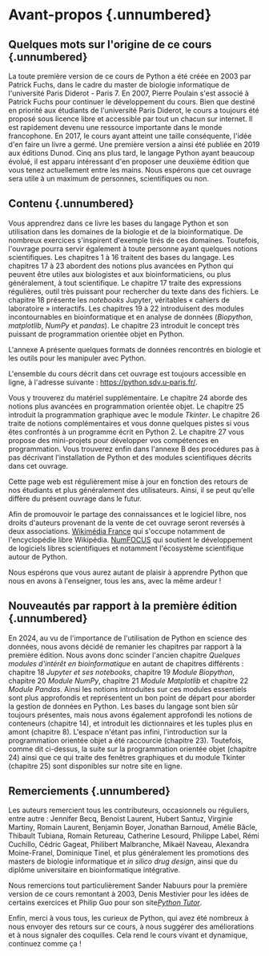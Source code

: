 # Avant-propos {.unnumbered}


## Quelques mots sur l'origine de ce cours {.unnumbered}

La toute première version de ce cours de Python a été créée en 2003 par Patrick Fuchs, dans le cadre du master de biologie informatique de l'université Paris Diderot - Paris 7. En 2007, Pierre Poulain s'est associé à Patrick Fuchs pour continuer le développement du cours. Bien que destiné en priorité aux étudiants de l'université Paris Diderot, le cours a toujours été proposé sous licence libre et accessible par tout un chacun sur internet. Il est rapidement devenu une ressource importante dans le monde francophone. En 2017, le cours ayant atteint une taille conséquente, l'idée d'en faire un livre a germé. Une première version a ainsi été publiée en 2019 aux éditions Dunod. Cinq ans plus tard, le langage Python ayant beaucoup évolué, il est apparu intéressant d'en proposer une deuxième édition que vous tenez actuellement entre les mains. Nous espérons que cet ouvrage sera utile à un maximum de personnes, scientifiques ou non.

## Contenu {.unnumbered}

Vous apprendrez dans ce livre les bases du langage Python et son utilisation dans les domaines de la biologie et de la bioinformatique. De nombreux exercices s'inspirent d'exemple tirés de ces domaines. Toutefois, l'ouvrage pourra servir également à toute personne ayant quelques notions scientifiques. Les chapitres 1 à 16 traitent des bases du langage. Les chapitres 17 à 23 abordent des notions plus avancées en Python qui peuvent être utiles aux biologistes et aux bioinformaticiens, ou plus généralement, à tout scientifique. Le chapitre 17 traite des expressions régulières, outil très puissant pour rechercher du texte dans des fichiers. Le chapitre 18 présente les *notebooks* Jupyter, véritables « cahiers de laboratoire » interactifs. Les chapitres 19 à 22 introduisent des modules incontournables en bioinformatique et en analyse de données (*Biopython*, *matplotlib*, *NumPy* et *pandas*). Le chapitre 23 introduit le concept très puissant de programmation orientée objet en Python. 

L'annexe A présente quelques formats de données rencontrés en biologie et les outils pour les manipuler avec Python.

L'ensemble du cours décrit dans cet ouvrage est toujours accessible en ligne, à l'adresse suivante : <https://python.sdv.u-paris.fr/>.

Vous y trouverez du matériel supplémentaire. Le chapitre 24 aborde des notions plus avancées en programmation orientée objet. Le chapitre 25 introduit la programmation graphique  avec le module *Tkinter*. Le chapitre 26 traite de notions complémentaires et vous donne quelques pistes si vous êtes confrontés à un programme écrit en Python 2. Le chapitre 27 vous propose des mini-projets pour développer vos compétences en programmation. Vous trouverez enfin dans l'annexe B des procédures pas à pas décrivant l'installation de Python et des modules scientifiques décrits dans cet ouvrage. 

Cette page web est régulièrement mise à jour en fonction des retours de nos étudiants et plus généralement des utilisateurs. Ainsi, il se peut qu'elle diffère du présent ouvrage dans le futur.

Afin de promouvoir le partage des connaissances et le logiciel libre, nos droits d'auteurs provenant de la vente de cet ouvrage seront reversés à deux associations. [Wikimédia France](https://www.wikimedia.fr/) qui s'occupe notamment de l'encyclopédie libre Wikipédia. [NumFOCUS](https://numfocus.org/) qui soutient le développement de logiciels libres scientifiques et notamment l'écosystème scientifique autour de Python.

Nous espérons que vous aurez autant de plaisir à apprendre Python que nous en avons à l'enseigner, tous les ans, avec la même ardeur !

## Nouveautés par rapport à la première édition {.unnumbered}

En 2024, au vu de l'importance de l'utilisation de Python en science des données, nous avons décidé de remanier les chapitres par rapport à la première édition. Nous avons donc scinder l'ancien chapitre *Quelques modules d'intérêt en bioinformatique* en autant de chapitres différents : chapitre 18 *Jupyter et ses notebooks*, chapitre 19 *Module Biopython*, chapitre 20 *Module NumPy*, chapitre 21 *Module Matplotlib* et chapitre 22 *Module Pandas*. Ainsi les notions introduites sur ces modules essentiels sont plus approfondis et représentent un bon point de départ pour aborder la gestion de données en Python. Les bases du langage sont bien sûr toujours présentes, mais nous avons également approfondi les notions de conteneurs (chapitre 14), et introduit les dictionnaires et les tuples plus en amont (chapitre 8). L'espace n'étant pas infini, l'introduction sur la programmation orientée objet a été raccourcie (chapitre 23). Toutefois, comme dit ci-dessus, la suite sur la programmation orientée objet (chapitre 24) ainsi que ce qui traite des fenêtres graphiques et du module Tkinter (chapitre 25) sont disponibles sur notre site en ligne.

## Remerciements {.unnumbered}

Les auteurs remercient tous les contributeurs, occasionnels ou réguliers, entre autre : Jennifer Becq, Benoist Laurent, Hubert Santuz, Virginie Martiny, Romain Laurent, Benjamin Boyer, Jonathan Barnoud, Amélie Bâcle, Thibault Tubiana, Romain Retureau, Catherine Lesourd, Philippe Label, Rémi Cuchillo, Cédric Gageat, Philibert Malbranche, Mikaël Naveau, Alexandra Moine-Franel, Dominique Tinel, et plus généralement les promotions des masters de biologie informatique et *in silico drug design*, ainsi que du diplôme universitaire en bioinformatique intégrative.

Nous remercions tout particulièrement Sander Nabuurs pour la première version de ce cours remontant à 2003, Denis Mestivier pour les idées de certains exercices et Philip Guo pour son site[*Python Tutor*](http://pythontutor.com/).

Enfin, merci à vous tous, les curieux de Python, qui avez été nombreux à nous envoyer des retours sur ce cours, à nous suggérer des améliorations et à nous signaler des coquilles. Cela rend le cours vivant et dynamique, continuez comme ça !
